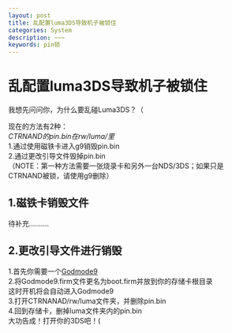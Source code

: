 ```yaml
---
layout: post
title: 乱配置luma3DS导致机子被锁住
categories: System
description: ~~~
keywords: pin锁
---
```


# 乱配置luma3DS导致机子被锁住
我想先问问你，为什么要乱碰Luma3DS？（

现在的方法有2种：<br />
_CTRNAND的pin.bin在rw/luma/里_<br />
1.通过使用磁铁卡进入g9销毁pin.bin<br />
2.通过更改引导文件毁掉pin.bin<br />
（NOTE：第一种方法需要一张烧录卡和另外一台NDS/3DS；如果只是CTRNAND被锁，请使用g9删除）

## 1.磁铁卡销毁文件
待补充..........

## 2.更改引导文件进行销毁
1.首先你需要一个<a href="https://github.com/d0k3/GodMode9/releases/tag/v1.9.2pre1">Godmode9</a><br />
2.将Godmode9.firm文件更名为boot.firm并放到你的存储卡根目录<br />
这时开机将会自动进入Godmode9<br />
3.打开CTRNANAD/rw/luma文件夹，并删除pin.bin<br />
4.回到存储卡，删掉luma文件夹内的pin.bin<br />
大功告成！打开你的3DS吧！(
